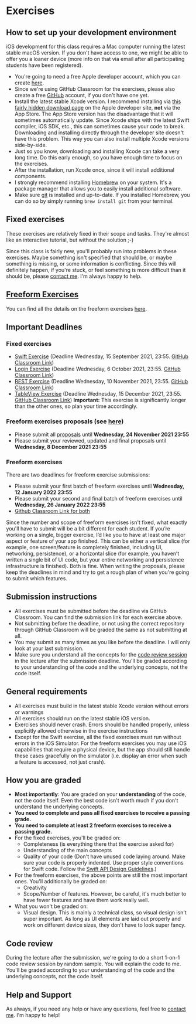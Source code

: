 # Exercises

## How to set up your development environment

iOS development for this class requires a Mac computer running the latest stable macOS version. If you don't have access to one, we might be able to offer you a loaner device (more info on that via email after all participating students have been registered).

- You're going to need a free Apple developer account, which you can create [here](https://developer.apple.com/account/).
- Since we're using GitHub Classroom for the exercises, please also create a free [GitHub](https://github.com) account, if you don't have one yet.
- Install the latest stable Xcode version. I recommend installing via [this fairly hidden download page](https://developer.apple.com/download/more/) on the Apple developer site, **not** via the App Store. The App Store version has the disadvantage that it will sometimes automatically update. Since Xcode ships with the latest Swift compiler, iOS SDK, etc., this can sometimes cause your code to break. Downloading and installing directly through the developer site doesn't have this problem. This way you can also install multiple Xcode versions side-by-side.
- Just so you know, downloading and installing Xcode can take a very long time. Do this early enough, so you have enough time to focus on the exercises.
- After the installation, run Xcode once, since it will install additional components.
- I strongly recommend installing [Homebrew](https://brew.sh/) on your system. It's a package manager that allows you to easily install additional software.
- Make sure [git](https://git-scm.com/) is installed and up-to-date. If you installed Homebrew, you can do so by simply running `brew install git` from your terminal.

## Fixed exercises

These exercises are relatively fixed in their scope and tasks. They're almost like an interactive tutorial, but without the solution ;-)

Since this class is fairly new, you'll probably run into problems in these exercises. Maybe something isn't specified that should be, or maybe something is missing, or some information is conflicting. Since this will definitely happen, if you're stuck, or feel something is more difficult than it should be, please [contact me](../README.md/#support-or-contact). I'm always happy to help.

## [Freeform Exercises](freeform)

You can find all the details on the freeform exercises [here](freeform).

## Important Deadlines

### Fixed exercises

- [Swift Exercise](swift-exercise) (Deadline Wednesday, 15 September 2021, 23:55. [GitHub Classroom Link](https://classroom.github.com/a/_wv1YMe_))
- [Login Exercise](login-screen-exercise) (Deadline Wednesday, 6 October 2021, 23:55. [GitHub Classroom Link](https://classroom.github.com/a/rwX3mPUX))
- [REST Exercise](rest-exercise) (Deadline Wednesday, 10 November 2021, 23:55. [GitHub Classroom Link](https://classroom.github.com/a/RNDgzVJr))
- [TableView Exercise](tableview-exercise) (Deadline Wednesday, 15 December 2021, 23:55. [GitHub Classroom Link](https://classroom.github.com/a/yvkd-vER)) **Important:** This exercise is significantly longer than the other ones, so plan your time accordingly.

### Freeform exercises proposals (see [here](freeform#proposals))

- Please submit all [proposals](freeform#proposals) until **Wednesday, 24 November 2021 23:55**
- Please submit your reviewed, updated and final proposals until **Wednesday, 8 December 2021 23:55**

### Freeform exercises

There are two deadlines for freeform exercise submissions:

- Please submit your first batch of freeform exercises until **Wednesday, 12 January 2022 23:55**
- Please submit your second and final batch of freeform exercises until **Wednesday, 26 January 2022 23:55**
- [Github Classroom Link for both](https://classroom.github.com/a/oRrkmt1y)

Since the number and scope of freeform exercises isn't fixed, what exactly you'll have to submit will be a bit different for each student. If you’re working on a single, bigger exercise, I’d like you to have at least one major aspect or feature of your app finished. This can be either a vertical slice (for example, one screen/feature is completely finished, including UI, networking, persistence), or a horizontal slice (for example, you haven’t written a single bit of UI code, but your entire networking and persistence infrastructure is finished). Both is fine. When writing the proposals, please keep the deadlines in mind and try to get a rough plan of when you're going to submit which features.

## Submission instructions

- All exercises must be submitted before the deadline via GitHub Classroom. You can find the submission link for each exercise above.
- Not submitting before the deadline, or not using the correct repository through GitHub Classroom will be graded the same as not submitting at all.
- You may submit as many times as you like before the deadline. I will only look at your last submission.
- Make sure you understand all the concepts for the [code review session](#code-review) in the lecture after the submission deadline. You'll be graded according to your understanding of the code and the underlying concepts, not the code itself.

## General requirements

- All exercises must build in the latest stable Xcode version without errors or warnings
- All exercises should run on the latest stable iOS version.
- Exercises should never crash. Errors should be handled properly, unless explicitly allowed otherwise in the exercise instructions
- Except for the Swift exercise, all the fixed exercises must run without errors in the iOS Simulator. For the freeform exercises you may use iOS capabilities that require a physical device, but the app should still handle these cases gracefully on the simulator (i.e. display an error when such a feature is accessed, not just crash).

## How you are graded

- **Most importantly**: You are graded on your **understanding** of the code, not the code itself. Even the best code isn't worth much if you don't understand the underlying concepts.
- **You need to complete and pass all fixed exercises to receive a passing grade.**
- **You need to complete at least 2 freeform exercises to receive a passing grade.**
- For the fixed exercises, you'll be graded on:
	- Completeness (is everything there that the exercise asked for)
	- Understanding of the main concepts
	- Quality of your code (Don't have unused code laying around. Make sure your code is properly indented. Use proper style conventions for Swift code. Follow the [Swift API Design Guidelines](https://swift.org/documentation/api-design-guidelines/).)
- For the freeform exercises, the above points are still the most important ones. You'll additionally be graded on:
	- Creativity
	- Scope/Number of features. However, be careful, it's much better to have fewer features and have them work really well.
- What you won't be graded on:
	- Visual design. This is mainly a technical class, so visual design isn't super important. As long as UI elements are laid out properly and work on different device sizes, they don't have to look super fancy.
	
## Code review

During the lecture after the submission, we're going to do a short 1-on-1 code review session by random sample. You will explain the code to me. You'll be graded according to your understanding of the code and the underlying concepts, not the code itself.

## Help and Support

As always, if you need any help or have any questions, feel free to [contact me](../README.md/#support-or-contact). I'm happy to help!
